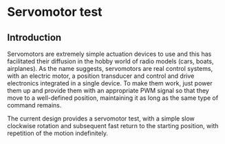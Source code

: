 # Servomotor test
## Introduction
Servomotors are extremely simple actuation devices to use and this has facilitated their diffusion in the hobby world of radio models (cars, boats, airplanes). As the name suggests, servomotors are real control systems, with an electric motor, a position transducer and control and drive electronics integrated in a single device. To make them work, just power them up and provide them with an appropriate PWM signal so that they move to a well-defined position, maintaining it as long as the same type of command remains.

The current design provides a servomotor test, with a simple slow clockwise rotation and subsequent fast return to the starting position, with repetition of the motion indefinitely.
